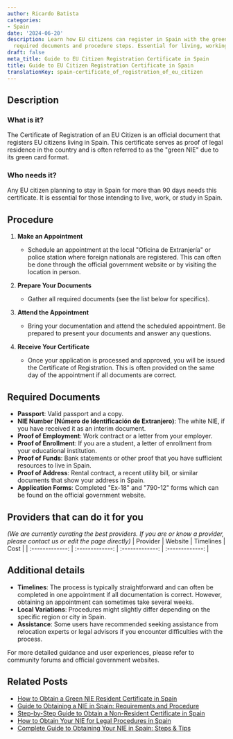 ```yaml
---
author: Ricardo Batista
categories:
- Spain
date: '2024-06-20'
description: Learn how EU citizens can register in Spain with the green NIE, including
  required documents and procedure steps. Essential for living, working, or studying.
draft: false
meta_title: Guide to EU Citizen Registration Certificate in Spain
title: Guide to EU Citizen Registration Certificate in Spain
translationKey: spain-certificate_of_registration_of_eu_citizen
---
```





## Description
### What is it?
The Certificate of Registration of an EU Citizen is an official document that registers EU citizens living in Spain. This certificate serves as proof of legal residence in the country and is often referred to as the "green NIE" due to its green card format.

### Who needs it?
Any EU citizen planning to stay in Spain for more than 90 days needs this certificate. It is essential for those intending to live, work, or study in Spain.

## Procedure
1. **Make an Appointment**
   - Schedule an appointment at the local "Oficina de Extranjería" or police station where foreign nationals are registered. This can often be done through the official government website or by visiting the location in person.
   
2. **Prepare Your Documents**
   - Gather all required documents (see the list below for specifics).

3. **Attend the Appointment**
   - Bring your documentation and attend the scheduled appointment. Be prepared to present your documents and answer any questions.

4. **Receive Your Certificate**
   - Once your application is processed and approved, you will be issued the Certificate of Registration. This is often provided on the same day of the appointment if all documents are correct.

## Required Documents
- **Passport**: Valid passport and a copy.
- **NIE Number (Número de Identificación de Extranjero)**: The white NIE, if you have received it as an interim document.
- **Proof of Employment**: Work contract or a letter from your employer.
- **Proof of Enrollment**: If you are a student, a letter of enrollment from your educational institution.
- **Proof of Funds**: Bank statements or other proof that you have sufficient resources to live in Spain.
- **Proof of Address**: Rental contract, a recent utility bill, or similar documents that show your address in Spain.
- **Application Forms**: Completed "Ex-18" and "790-12" forms which can be found on the official government website.

## Providers that can do it for you
_(We are currently curating the best providers. If you are or know a provider, please contact us or edit the page directly)_
| Provider        |     Website     |     Timelines    |       Cost      |
| :-------------: | :-------------: |  :-------------: | :-------------: |

## Additional details
- **Timelines**: The process is typically straightforward and can often be completed in one appointment if all documentation is correct. However, obtaining an appointment can sometimes take several weeks.
- **Local Variations**: Procedures might slightly differ depending on the specific region or city in Spain.
- **Assistance**: Some users have recommended seeking assistance from relocation experts or legal advisors if you encounter difficulties with the process.

For more detailed guidance and user experiences, please refer to community forums and official government websites.

## Related Posts

- [How to Obtain a Green NIE Resident Certificate in Spain](https://tramitit.com/english/guides/spain/resident_certificate/)
- [Guide to Obtaining a NIE in Spain: Requirements and Procedure](https://tramitit.com/english/guides/spain/registration_card/)
- [Step-by-Step Guide to Obtain a Non-Resident Certificate in Spain](https://tramitit.com/english/guides/spain/non-resident_certificate/)
- [How to Obtain Your NIE for Legal Procedures in Spain](https://tramitit.com/english/guides/spain/assignment_of_nie_at_the_request_of_the_interested_party/)
- [Complete Guide to Obtaining Your NIE in Spain: Steps & Tips](https://tramitit.com/english/guides/spain/nie_application/)
